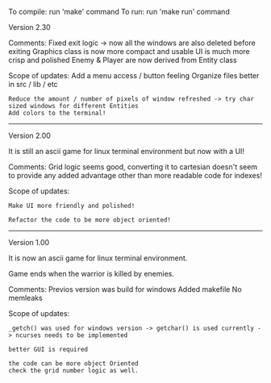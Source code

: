 To compile: run 'make' command
To run: run 'make run' command


Version 2.30

Comments:
    Fixed exit logic -> now all the windows are also deleted before exiting
    Graphics class is now more compact and usable
    UI is much more crisp and polished
    Enemy & Player are now derived from Entity class

Scope of updates:
    Add a menu access / button feeling
    Organize files better in src / lib / etc

    Reduce the amount / number of pixels of window refreshed -> try char sized windows for different Entities
    Add colors to the terminal!

--------------------------------------------------------------------------------
Version 2.00

It is still an ascii game for linux terminal environment but now with a UI!

Comments:
    Grid logic seems good, converting it to cartesian doesn't seem to provide any added advantage
    other than more readable code for indexes!

Scope of updates:

    Make UI more friendly and polished!

    Refactor the code to be more object oriented!


-----------------------------------------------------------------------------

Version 1.00

It is now an ascii game for linux terminal environment.

Game ends when the warrior is killed by enemies.

Comments:
    Previos version was build for windows
    Added makefile
    No memleaks
    
Scope of updates:

    _getch() was used for windows version -> getchar() is used currently -> ncurses needs to be implemented 

    better GUI is required 

    the code can be more object Oriented 
    check the grid number logic as well.

